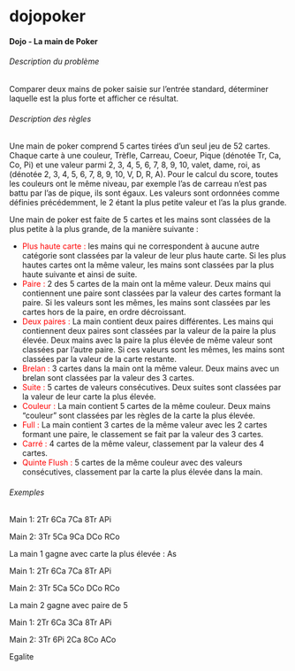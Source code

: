 # dojopoker
#### Dojo - La main de Poker

###### Description du problème

Comparer deux mains de poker saisie sur l’entrée standard, déterminer laquelle est la plus forte et afficher ce résultat.

###### Description des règles

Une main de poker comprend 5 cartes tirées d’un seul jeu de 52 cartes. Chaque carte à une couleur, Trèfle, Carreau, Coeur, Pique (dénotée Tr, Ca, Co, Pi) et une valeur parmi 2, 3, 4, 5, 6, 7, 8, 9, 10, valet, dame, roi, as (dénotée 2, 3, 4, 5, 6, 7, 8, 9, 10, V, D, R, A). Pour le calcul du score, toutes les couleurs ont le même niveau, par exemple l’as de carreau n’est pas battu par l’as de pique, ils sont égaux. Les valeurs sont ordonnées comme définies précédemment, le 2 étant la plus petite valeur et l’as la plus grande.

Une main de poker est faite de 5 cartes et les mains sont classées de la plus petite à la plus grande, de la manière suivante :

* <font color="red">Plus haute carte :</font> les mains qui ne correspondent à aucune autre catégorie sont classées par la valeur de leur plus haute carte. Si les plus hautes cartes ont la même valeur, les mains sont classées par la plus haute suivante et ainsi de suite.
* <font color="red">Paire : </font>2 des 5 cartes de la main ont la même valeur. Deux mains qui contiennent une paire sont classées par la valeur des cartes formant la paire. Si les valeurs sont les mêmes, les mains sont classées par les cartes hors de la paire, en ordre décroissant.
* <font color="red">Deux paires : </font>La main contient deux paires différentes. Les mains qui contiennent deux paires sont classées par la valeur de la paire la plus élevée. Deux mains avec la paire la plus élevée de même valeur sont classées par l’autre paire. Si ces valeurs sont les mêmes, les mains sont classées par la valeur de la carte restante.
* <font color="red"> Brelan : </font> 3 cartes dans la main ont la même valeur. Deux mains avec un brelan sont classées par la valeur des 3 cartes.
* <font color="red">Suite : </font> 5 cartes de valeurs consécutives. Deux suites sont classées par la valeur de leur carte la plus élevée.
* <font color="red">Couleur : </font> La main contient 5 cartes de la même couleur. Deux mains “couleur” sont classées par les règles de la carte la plus élevée.
* <font color="red">Full :</font> La main contient  3 cartes de la même valeur avec les 2 cartes formant une paire, le classement se fait par la valeur des 3 cartes.
* <font color="red">Carré :</font> 4 cartes de la même valeur, classement par la valeur des 4 cartes.
* <font color="red">Quinte Flush :</font>  5 cartes de la même couleur avec des valeurs consécutives, classement par la carte la plus élevée dans la main.

###### Exemples

Main 1:  2Tr 6Ca 7Ca 8Tr APi  

Main 2:  3Tr 5Ca 9Ca DCo RCo  

La main 1 gagne avec carte la plus élevée : As    

Main 1:  2Tr 6Ca 7Ca 8Tr APi  

Main 2:  3Tr 5Ca 5Co DCo RCo  

La main 2 gagne avec paire de 5

Main 1:  2Tr 6Ca 3Ca 8Tr APi  

Main 2:  3Tr 6Pi 2Ca 8Co ACo  

Egalite